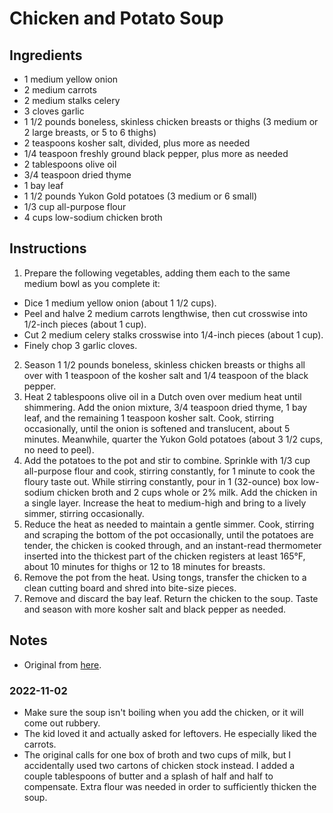 # Chicken and Potato Soup

## Ingredients
- 1 medium yellow onion
- 2 medium carrots
- 2 medium stalks celery
- 3 cloves garlic
- 1 1/2 pounds boneless, skinless chicken breasts or thighs (3 medium or 2 large breasts, or 5 to 6 thighs)
- 2 teaspoons kosher salt, divided, plus more as needed
- 1/4 teaspoon freshly ground black pepper, plus more as needed
- 2 tablespoons olive oil
- 3/4 teaspoon dried thyme
- 1 bay leaf
- 1 1/2 pounds Yukon Gold potatoes (3 medium or 6 small)
- 1/3 cup all-purpose flour
- 4 cups low-sodium chicken broth

## Instructions
1. Prepare the following vegetables, adding them each to the same medium bowl as you complete it:
  * Dice 1 medium yellow onion (about 1 1/2 cups).
  * Peel and halve 2 medium carrots lengthwise, then cut crosswise into 1/2-inch pieces (about 1 cup).
  * Cut 2 medium celery stalks crosswise into 1/4-inch pieces (about 1 cup).
  * Finely chop 3 garlic cloves.
2. Season 1 1/2 pounds boneless, skinless chicken breasts or thighs all over with 1 teaspoon of the kosher salt and 1/4 teaspoon of the black pepper.
3. Heat 2 tablespoons olive oil in a Dutch oven over medium heat until shimmering. Add the onion mixture, 3/4 teaspoon dried thyme, 1 bay leaf, and the remaining 1 teaspoon kosher salt. Cook, stirring occasionally, until the onion is softened and translucent, about 5 minutes. Meanwhile, quarter the Yukon Gold potatoes (about 3 1/2 cups, no need to peel).
4. Add the potatoes to the pot and stir to combine. Sprinkle with 1/3 cup all-purpose flour and cook, stirring constantly, for 1 minute to cook the floury taste out. While stirring constantly, pour in 1 (32-ounce) box low-sodium chicken broth and 2 cups whole or 2% milk. Add the chicken in a single layer. Increase the heat to medium-high and bring to a lively simmer, stirring occasionally.
5. Reduce the heat as needed to maintain a gentle simmer. Cook, stirring and scraping the bottom of the pot occasionally, until the potatoes are tender, the chicken is cooked through, and an instant-read thermometer inserted into the thickest part of the chicken registers at least 165°F, about 10 minutes for thighs or 12 to 18 minutes for breasts.
6. Remove the pot from the heat. Using tongs, transfer the chicken to a clean cutting board and shred into bite-size pieces.
7. Remove and discard the bay leaf. Return the chicken to the soup. Taste and season with more kosher salt and black pepper as needed.

## Notes
- Original from [here](https://www.thekitchn.com/chicken-potato-soup-recipe-23411729).
### 2022-11-02
- Make sure the soup isn't boiling when you add the chicken, or it will come out rubbery.
- The kid loved it and actually asked for leftovers.  He especially liked the carrots.  
- The original calls for one box of broth and two cups of milk, but I accidentally used two cartons of chicken stock instead.  I added a couple tablespoons of butter and a splash of half and half to compensate.  Extra flour was needed in order to sufficiently thicken the soup.
